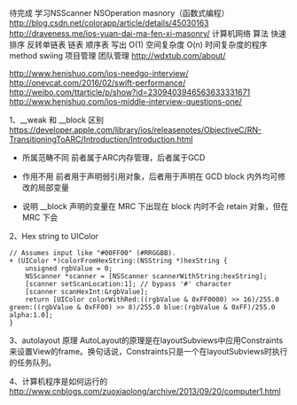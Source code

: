 待完成
学习NSScanner
NSOperation
masnory（函数式编程）
http://blog.csdn.net/colorapp/article/details/45030163
http://draveness.me/ios-yuan-dai-ma-fen-xi-masonry/
计算机网络
算法 快速排序 反转单链表 链表 顺序表 写出 O(1) 空间复杂度 O(n) 时间复杂度的程序
method swiing
项目管理 
团队管理
http://wdxtub.com/about/

http://www.henishuo.com/ios-needgo-interview/
http://onevcat.com/2016/02/swift-performance/
http://weibo.com/ttarticle/p/show?id=2309403946563633331671
http://www.henishuo.com/ios-middle-interview-questions-one/

1、__weak 和 __block 区别
https://developer.apple.com/library/ios/releasenotes/ObjectiveC/RN-TransitioningToARC/Introduction/Introduction.html
* 所属范畴不同
前者属于ARC内存管理，后者属于GCD

* 作用不用
前者用于声明弱引用对象，后者用于声明在 GCD block 内外均可修改的局部变量

* 说明
__block 声明的变量在 MRC 下出现在 block 内时不会 retain 对象，但在 MRC 下会

2、Hex string to UIColor

```
// Assumes input like "#00FF00" (#RRGGBB).
+ (UIColor *)colorFromHexString:(NSString *)hexString {
    unsigned rgbValue = 0;
    NSScanner *scanner = [NSScanner scannerWithString:hexString];
    [scanner setScanLocation:1]; // bypass '#' character
    [scanner scanHexInt:&rgbValue];
    return [UIColor colorWithRed:((rgbValue & 0xFF0000) >> 16)/255.0 green:((rgbValue & 0xFF00) >> 8)/255.0 blue:(rgbValue & 0xFF)/255.0 alpha:1.0];
}
```

3、autolayout 原理
AutoLayout的原理是在layoutSubviews中应用Constraints来设置View的frame。换句话说，Constraints只是一个在layoutSubviews时执行的任务队列。

4、计算机程序是如何运行的
http://www.cnblogs.com/zuoxiaolong/archive/2013/09/20/computer1.html




